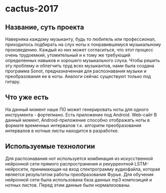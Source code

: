 # cactus-2017

## Название, суть проекта

Наверняка каждому музыканту, будь то любитель или профессионал, приходилось подбирать на слух ноты к понравившемуся музыкальному произведению. Каждый из них может согласиться, что этот процесс очень трудоемкий, утомительный и к тому же требующий определенных навыков и хорошего музыкального слуха.
Чтобы решить эту проблему и облегчить труд всех музыкантов, нами была создана программа Sonot, предназначенная для распознавания музыки и преобразования ее в ноты.
Аналоги сейчас существуют только под гитару.

## Что уже есть

На данный момент наше ПО может генерировать ноты для одного инструмента - фортепиано.
Есть приложение под Android.
Web-сайт
В данный момент, Android-приложение способно отображать ноты в формате временных интервалов т.к. алгоритм преобразования интервалов в нотные листы находится в разработке.


## Используемые технологии

Для распознавания нот используется комбинация из искусственной нейронной сети прямого распространения и рекуррентной LSTM-нейросети, принимающая на вход спектрограмму аудиофайла, которая является результатом работы преобразования Фурье. 
Для обучения нейронной сети была использована база данных mp3  композиций и нотных листов. Перед этим данные были нормализованы. 

